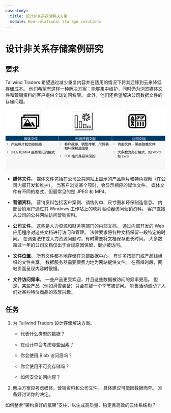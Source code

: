 ```yaml
---
casestudy:
  title: 设计非关系存储解决方案
  module: Non-relational storage solutions
---
```

# <a name="design-non-relational-storage-case-study"></a>设计非关系存储案例研究

## <a name="requirements"></a>要求

Tailwind Traders 希望通过减少重复内容并在适用的情况下将其迁移到云来降低存储成本。 他们希望有这样一种解决方案：能够集中维护，同时仍为浏览媒体文件和营销资料的客户提供全球访问权限。 此外，他们还希望解决公司数据文件的存储问题。 

![非关系存储体系结构](media/Nonrelational%20storage.png)

 

* **媒体文件**。 媒体文件包括在公司公共网站上显示的产品照片和特色视频（在公司内部开发和维护）。 当客户浏览某个项时，会显示相应的媒体文件。 媒体文件有不同的格式，但最常见的是 JPEG 和 MP4。 

* **营销资料**。 营销资料包括客户案例、销售传单、尺寸图和环保制造信息。 内部营销用户通过其 Windows 工作站上的映射驱动器访问营销资料。 客户直接从公司的公共网站访问营销资料。

* **公司文件**。 这些是人力资源和财务等部门的内部文档。 通过内部开发的 Web 应用程序对这些文档进行访问和管理。 法律要求将各种文档保留一段特定的时间。 在调查法律或人力资源问题时，有时需要将文档保存更长时间。 大多数超过一年的公司文档仅出于合规原因保留，很少被访问。

* **文件位置**。 所有文件都本地存储在总部数据中心。 有许多按部门或产品线组织的文件共享。 数据服务器需要很费力地为网站提供文件。 在高峰时段，网站页面呈现内容时很慢。 

* **文件访问频率**。 一些产品更受欢迎，并且这些数据被访问的频率更高。 但是，某些产品（例如滑雪装备）只会在那一个季节被访问。 销售活动调动了人们对某些特价商品的浓厚兴趣。 

## <a name="tasks"></a>任务

1. 为 Tailwind Traders 设计存储解决方案。  

      * 代表什么类型的数据？  

      * 在设计中会考虑哪些因素？

      * 你会使用 Blob 访问层吗？

      * 你会使用不可变存储吗？

      * 如何安全访问内容？

2.  解决方案应考虑媒体、营销资料和公司文件。 具体建议可能因数据而异。 准备好讨论你的决定。 

如何整合“架构良好的框架”支柱，以生成高质量、稳定且高效的云体系结构？
